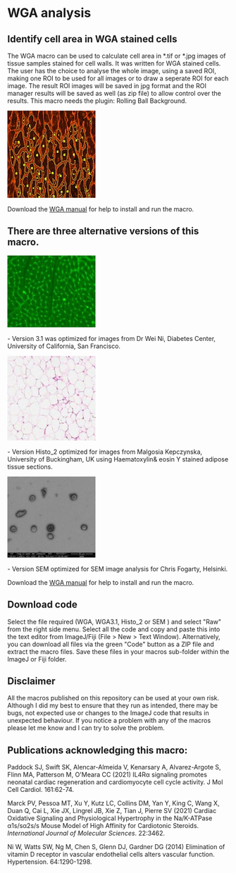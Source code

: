 # WGA analysis

## **Identify cell area in WGA stained cells**

The WGA macro can be used to calculate cell area in *.tif or *.jpg images of tissue samples stained for cell walls. It was written for WGA stained cells. The user has the choice to analyse the whole image, using a saved ROI, making one ROI to be used for all images or to draw a seperate ROI for each image. The result ROI images will be saved in jpg format and the ROI manager results will be saved as well (as zip file) to allow control over the results.
This macro needs the plugin: Rolling Ball Background.

![](WGA_all.jpg)

Download the [WGA manual](WGA_all.pdf) for help to install and run the macro.

## There are three alternative versions of this macro.

![](WGA3.1.jpg)

\- Version 3.1 was optimized for images from Dr Wei Ni, Diabetes Center, University of California, San Francisco.

![](Histo_2.jpg)

\- Version Histo_2 optimized for images from Malgosia Kepczynska, University of Buckingham, UK using Haematoxylin& eosin Y stained adipose tissue sections.

![](SEM.jpg)

\- Version SEM optimized for SEM image analysis for Chris Fogarty, Helsinki.

Download the [WGA manual](WGA_all.pdf) for help to install and run the macro.

## Download code

Select the file required (WGA, WGA3.1, Histo_2 or SEM ) and select "Raw" from the right side menu. Select all the code and copy and paste this into the text editor from ImageJ/Fiji (File > New > Text Window). Alternatively, you can download all files via the green "Code" button as a ZIP file and extract the macro files. Save these files in your macros sub-folder within the ImageJ or Fiji folder.

## Disclaimer

All the macros published on this repository can be used at your own risk. Although I did my best to ensure that they run as intended, there may be bugs, not expected use or changes to the ImageJ code that results in unexpected behaviour. If you notice a problem with any of the macros please let me know and I can try to solve the problem.

## Publications acknowledging this macro:

Paddock SJ, Swift SK, Alencar-Almeida V, Kenarsary A, Alvarez-Argote S, Flinn MA, Patterson M, O'Meara CC (2021) IL4Rα signaling promotes neonatal cardiac regeneration and cardiomyocyte cell cycle activity. J Mol Cell Cardiol. 161:62-74.

Marck PV, Pessoa MT, Xu Y, Kutz LC, Collins DM, Yan Y, King C, Wang X, Duan Q, Cai L, Xie JX, Lingrel JB, Xie Z, Tian J, Pierre SV (2021) Cardiac Oxidative Signaling and Physiological Hypertrophy in the Na/K-ATPase α1s/sα2s/s Mouse Model of High Affinity for Cardiotonic Steroids. *International Journal of Molecular Sciences*. 22:3462. 

Ni W, Watts SW, Ng M, Chen S, Glenn DJ, Gardner DG (2014) Elimination of vitamin D receptor in vascular endothelial cells alters vascular function. Hypertension. 64:1290-1298.
